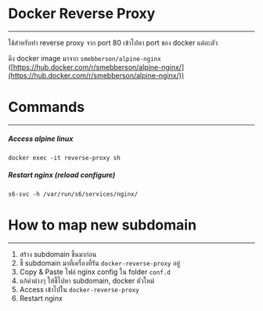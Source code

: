 # Docker Reverse Proxy
---

ใช้สำหรับทำ reverse proxy จาก port 80 เข้าไปหา port ของ docker แต่ละตัว

ดึง docker image มาจาก `smebberson/alpine-nginx` ([https://hub.docker.com/r/smebberson/alpine-nginx/](https://hub.docker.com/r/smebberson/alpine-nginx/))

# Commands
---

##### Access alpine linux
`docker exec -it reverse-proxy sh`

##### Restart nginx (reload configure)
`s6-svc -h /var/run/s6/services/nginx/`

# How to map new subdomain
---

1. สร้าง subdomain ขึ้นมาก่อน
2. ชี้ subdomain มาที่เครื่องที่รัน `docker-reverse-proxy` อยู่
2. Copy & Paste ไฟล์ nginx config ใน folder `conf.d`
3. แก้ค่าต่างๆ ให้ชี้ไปหา subdomain, docker ตัวใหม่
4. Access เข้าไปใน `docker-reverse-proxy`
5. Restart nginx
